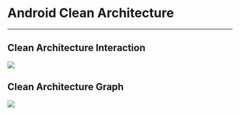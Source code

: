 # Android Clean Architecture
---

## Clean Architecture Interaction
![](https://antonioleiva.com/wp-content/uploads/2018/09/clean-architecture-interaction.png)

## Clean Architecture Graph
![](https://antonioleiva.com/wp-content/uploads/2018/09/clean-architecture-graph.png)
